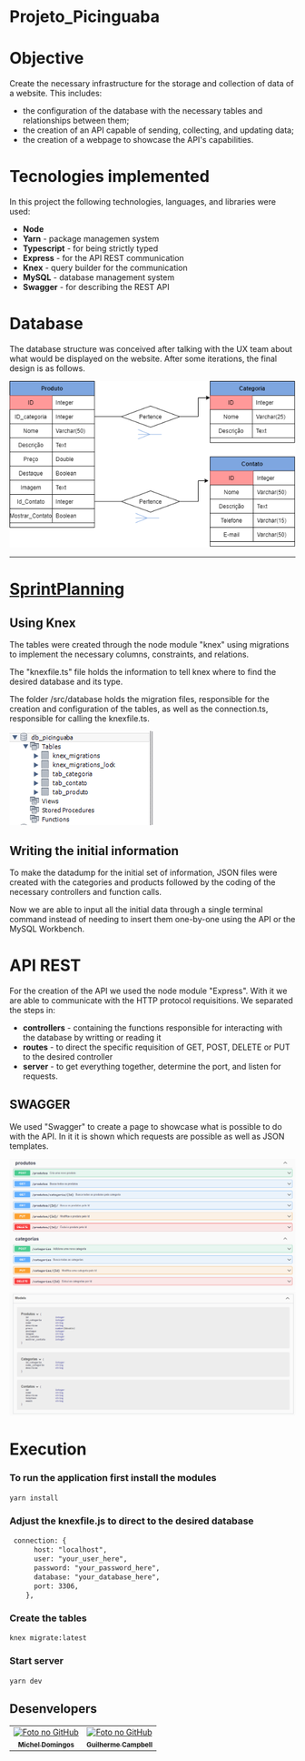 # Projeto_Picinguaba

# Objective  

Create the necessary infrastructure for the storage and collection of data of a website. This includes:  
  
- the configuration of the database with the necessary tables and relationships between them;
- the creation of an API capable of sending, collecting, and updating data;
- the creation of a webpage to showcase the API's capabilities.

# Tecnologies implemented  

In this project the following technologies, languages, and libraries were used:

- **Node**
- **Yarn** - package managemen system
- **Typescript** - for being strictly typed 
- **Express** - for the API REST communication
- **Knex** - query builder for the communication
- **MySQL** - database management system
- **Swagger** - for describing the REST API

# Database  

The database structure was conceived after talking with the UX team about what would be displayed on the website. After some iterations, the final design is as follows.

![Database structure containing three tables with connections through foreign keys](/images/DB_Tables.png?raw=true "Database Structure")

-----
# <a href="https://github.com/GuilhermeGilCampbell/API_Picinguaba/blob/main/SprintPlanning.md">SprintPlanning</a>

## Using Knex  

The tables were created through the node module "knex" using migrations to implement the necessary columns, constraints, and relations.  
  
The "knexfile.ts" file holds the information to tell knex where to find the desired database and its type.  
  
The folder /src/database holds the migration files, responsible for the creation and configuration of the tables, as well as the connection.ts, responsible for calling the knexfile.ts.  
  
  
![MySQL print to show created tables in the required database](/images/DB_MySql_print.PNG "Created tables")  


## Writing the initial information  

To make the datadump for the initial set of information, JSON files were created with the categories and products followed by the coding of the necessary controllers and function calls.  
  
Now we are able to input all the initial data through a single terminal command instead of needing to insert them one-by-one using the API or the MySQL Workbench.  
  
  
# API REST

For the creation of the API we used the node module "Express". With it we are able to communicate with the HTTP protocol requisitions. We separated the steps in:
- **controllers** - containing the functions responsible for interacting with the database by writting or reading it
- **routes** - to direct the specific requisition of GET, POST, DELETE or PUT to the desired controller
- **server** - to get everything together, determine the port, and listen for requests.

## SWAGGER
  
We used "Swagger" to create a page to showcase what is possible to do with the API. In it it is shown which requests are possible as well as JSON templates.

![Possible requests to interact with each table](images/Swagger_requests.PNG?raw=true "Possible requests")
![JSON Templates](images/Swagger_models.PNG?raw=true "JSON Tempaltes")


# Execution  
  
### To run the application first install the modules

```
yarn install
```
  
### Adjust the knexfile.js to direct to the desired database

```
 connection: {
      host: "localhost",
      user: "your_user_here",
      password: "your_password_here",
      database: "your_database_here",
      port: 3306,
    },
```

### Create the tables
```
knex migrate:latest
```

### Start server
```
yarn dev
```
  
  
## Desenvelopers<br>
<table>
  <tr>
    <td align="center">
      <a href="https://github.com/micheldslive">
        <img src="https://avatars.githubusercontent.com/u/55795597?v=4" width="100" alt="Foto no GitHub"/><br>
        <sub>
          <b>Michel Domingos</b>
        </sub>
      </a>
    </td>
        <td align="center">
      <a href="https://github.com/GuilhermeGilCampbell">
        <img src="https://avatars.githubusercontent.com/u/30280649?v=4" width="100" alt="Foto no GitHub"/><br>
        <sub>
          <b>Guilherme Campbell</b>
        </sub>
      </a>
    </td>
  </tr>
</table>
